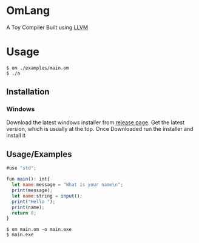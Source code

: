# OmLang

A Toy Compiler Built using [LLVM](https://llvm.org/)
# Usage
``` console
$ om ./examples/main.om
$ ./a
```
## Installation

### Windows
Download the latest windows installer from [release page](https://github.com/sipusumit/omlang/releases/). Get the latest version, which is usually at the top.
    Once Downloaded run the installer and install it
    
## Usage/Examples

```javascript
#use "std";

fun main(): int{
  let name:message = "What is your name\n";
  print(message);
  let name:string = input();
  print("Hello ");
  print(name);
  return 0;
}
```

```shell
$ om main.om -o main.exe
$ main.exe
```